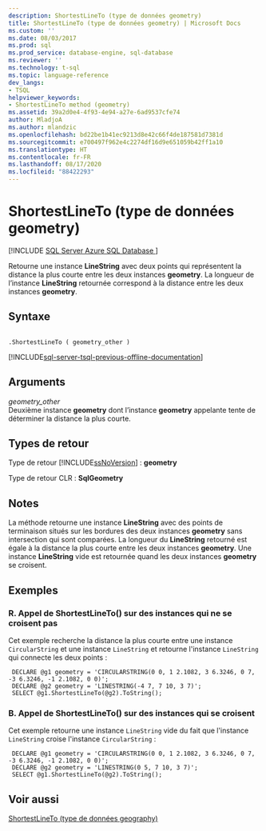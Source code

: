 ```yaml
---
description: ShortestLineTo (type de données geometry)
title: ShortestLineTo (type de données geometry) | Microsoft Docs
ms.custom: ''
ms.date: 08/03/2017
ms.prod: sql
ms.prod_service: database-engine, sql-database
ms.reviewer: ''
ms.technology: t-sql
ms.topic: language-reference
dev_langs:
- TSQL
helpviewer_keywords:
- ShortestLineTo method (geometry)
ms.assetid: 39a2d0e4-4f93-4e94-a27e-6ad9537cfe74
author: MladjoA
ms.author: mlandzic
ms.openlocfilehash: bd22be1b41ec9213d8e42c66f4de187581d7381d
ms.sourcegitcommit: e700497f962e4c2274df16d9e651059b42ff1a10
ms.translationtype: HT
ms.contentlocale: fr-FR
ms.lasthandoff: 08/17/2020
ms.locfileid: "88422293"
---
```

# <a name="shortestlineto-geometry-data-type"></a>ShortestLineTo (type de données geometry)
[!INCLUDE [SQL Server Azure SQL Database ](../../includes/applies-to-version/sql-asdb.md)]

Retourne une instance **LineString** avec deux points qui représentent la distance la plus courte entre les deux instances **geometry**. La longueur de l’instance **LineString** retournée correspond à la distance entre les deux instances **geometry**.
  
## <a name="syntax"></a>Syntaxe  
  
```  
  
.ShortestLineTo ( geometry_other )  
```  
  
[!INCLUDE[sql-server-tsql-previous-offline-documentation](../../includes/sql-server-tsql-previous-offline-documentation.md)]

## <a name="arguments"></a>Arguments
 *geometry_other*  
 Deuxième instance **geometry** dont l’instance **geometry** appelante tente de déterminer la distance la plus courte.  
  
## <a name="return-types"></a>Types de retour  
 Type de retour [!INCLUDE[ssNoVersion](../../includes/ssnoversion-md.md)] : **geometry**  
  
 Type de retour CLR : **SqlGeometry**  
  
## <a name="remarks"></a>Notes  
 La méthode retourne une instance **LineString** avec des points de terminaison situés sur les bordures des deux instances **geometry** sans intersection qui sont comparées. La longueur du **LineString** retourné est égale à la distance la plus courte entre les deux instances **geometry**. Une instance **LineString** vide est retournée quand les deux instances **geometry** se croisent.  
  
## <a name="examples"></a>Exemples  
  
### <a name="a-calling-shortestlineto-on-non-intersecting-instances"></a>R. Appel de ShortestLineTo() sur des instances qui ne se croisent pas  
 Cet exemple recherche la distance la plus courte entre une instance `CircularString` et une instance `LineString` et retourne l'instance `LineString` qui connecte les deux points :  
  
```
 DECLARE @g1 geometry = 'CIRCULARSTRING(0 0, 1 2.1082, 3 6.3246, 0 7, -3 6.3246, -1 2.1082, 0 0)';  
 DECLARE @g2 geometry = 'LINESTRING(-4 7, 7 10, 3 7)';  
 SELECT @g1.ShortestLineTo(@g2).ToString();
 ```  
  
### <a name="b-calling-shortestlineto-on-intersecting-instances"></a>B. Appel de ShortestLineTo() sur des instances qui se croisent  
 Cet exemple retourne une instance `LineString` vide du fait que l'instance `LineString` croise l'instance `CircularString` :  
  
```
 DECLARE @g1 geometry = 'CIRCULARSTRING(0 0, 1 2.1082, 3 6.3246, 0 7, -3 6.3246, -1 2.1082, 0 0)';  
 DECLARE @g2 geometry = 'LINESTRING(0 5, 7 10, 3 7)';  
 SELECT @g1.ShortestLineTo(@g2).ToString();
 ```  
  
## <a name="see-also"></a>Voir aussi  
 [ShortestLineTo &#40;type de données geography&#41;](../../t-sql/spatial-geography/shortestlineto-geography-data-type.md)  
  
  

